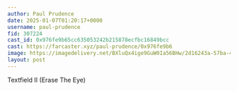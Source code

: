 ```yaml
---
author: Paul Prudence
date: 2025-01-07T01:20:17+0000
username: paul-prudence
fid: 307224
cast_id: 0x976fe9b65cc635053242b215878ecfbc16849bcc
cast: https://farcaster.xyz/paul-prudence/0x976fe9b6
image: https://imagedelivery.net/BXluQx4ige9GuW0Ia56BHw/2d16243a-57ba-430e-4c61-af42ea596f00/original
layout: post
---
```


Textfield II (Erase The Eye)

<img src='https://imagedelivery.net/BXluQx4ige9GuW0Ia56BHw/2d16243a-57ba-430e-4c61-af42ea596f00/original' alt='' referrerpolicy='no-referrer'/>

